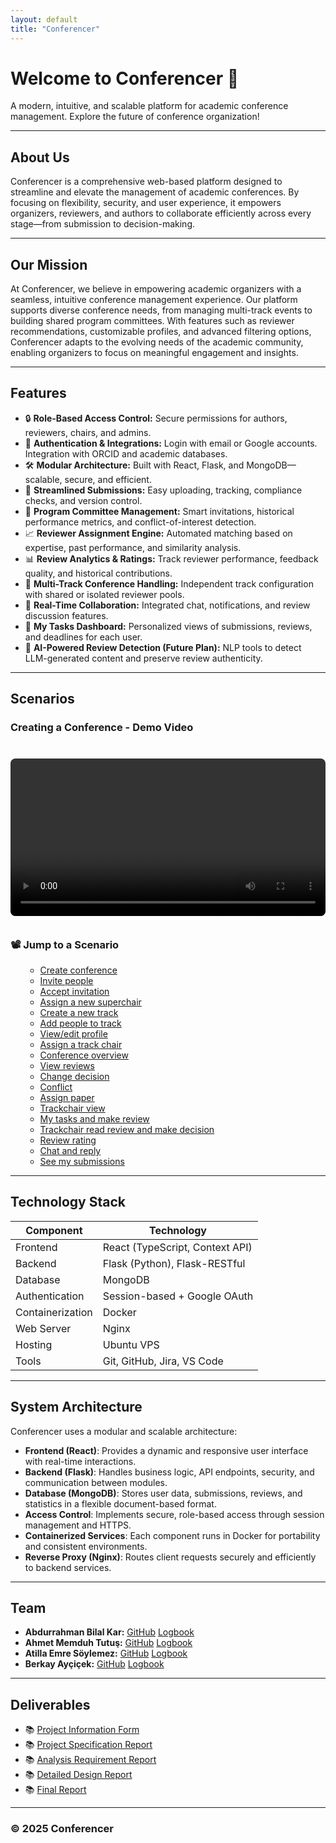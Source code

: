 ```yaml
---
layout: default
title: "Conferencer"
---
```


# Welcome to Conferencer 🚀

A modern, intuitive, and scalable platform for academic conference management. Explore the future of conference organization!

---

## About Us

Conferencer is a comprehensive web-based platform designed to streamline and elevate the management of academic conferences. By focusing on flexibility, security, and user experience, it empowers organizers, reviewers, and authors to collaborate efficiently across every stage—from submission to decision-making.

---

## Our Mission

At Conferencer, we believe in empowering academic organizers with a seamless, intuitive conference management experience. Our platform supports diverse conference needs, from managing multi-track events to building shared program committees. With features such as reviewer recommendations, customizable profiles, and advanced filtering options, Conferencer adapts to the evolving needs of the academic community, enabling organizers to focus on meaningful engagement and insights.

---

## Features

- 🔒 **Role-Based Access Control:** Secure permissions for authors, reviewers, chairs, and admins.
- 🔐 **Authentication & Integrations:** Login with email or Google accounts. Integration with ORCID and academic databases.
- 🛠️ **Modular Architecture:** Built with React, Flask, and MongoDB—scalable, secure, and efficient.
- 📄 **Streamlined Submissions:** Easy uploading, tracking, compliance checks, and version control.
- 📌 **Program Committee Management:** Smart invitations, historical performance metrics, and conflict-of-interest detection.
- 📈 **Reviewer Assignment Engine:** Automated matching based on expertise, past performance, and similarity analysis.
- 📊 **Review Analytics & Ratings:** Track reviewer performance, feedback quality, and historical contributions.
- 🧩 **Multi-Track Conference Handling:** Independent track configuration with shared or isolated reviewer pools.
- 🔁 **Real-Time Collaboration:** Integrated chat, notifications, and review discussion features.
- 🎯 **My Tasks Dashboard:** Personalized views of submissions, reviews, and deadlines for each user.
- 🧠 **AI-Powered Review Detection (Future Plan):** NLP tools to detect LLM-generated content and preserve review authenticity.

---

## Scenarios

### Creating a Conference - Demo Video

<div style="position: relative; padding-bottom: 56.25%; height: 0; overflow: hidden; max-width: 100%; border-radius: 8px; margin: 20px 0;">
  <video id="demoVideo" controls style="width: 100%; border-radius: 8px; margin: 20px 0;">
    <source src="assets/0511_Com.mp4" type="video/mp4">
    Your browser does not support the video tag.
  </video>
</div>

<div>
  <h3>📽️ Jump to a Scenario</h3>
  <ul>
<ul>
  <li><a href="#" onclick="event.preventDefault(); seekVideo(0);">Create conference</a></li>
  <li><a href="#" onclick="event.preventDefault(); seekVideo(27);">Invite people</a></li>
  <li><a href="#" onclick="event.preventDefault(); seekVideo(41);">Accept invitation</a></li>
  <li><a href="#" onclick="event.preventDefault(); seekVideo(55);">Assign a new superchair</a></li>
  <li><a href="#" onclick="event.preventDefault(); seekVideo(107);">Create a new track</a></li>
  <li><a href="#" onclick="event.preventDefault(); seekVideo(135);">Add people to track</a></li>
  <li><a href="#" onclick="event.preventDefault(); seekVideo(146);">View/edit profile</a></li>
  <li><a href="#" onclick="event.preventDefault(); seekVideo(183);">Assign a track chair</a></li>
  <li><a href="#" onclick="event.preventDefault(); seekVideo(195);">Conference overview</a></li>
  <li><a href="#" onclick="event.preventDefault(); seekVideo(255);">View reviews</a></li>
  <li><a href="#" onclick="event.preventDefault(); seekVideo(267);">Change decision</a></li>
  <li><a href="#" onclick="event.preventDefault(); seekVideo(277);">Conflict</a></li>
  <li><a href="#" onclick="event.preventDefault(); seekVideo(300);">Assign paper</a></li>
  <li><a href="#" onclick="event.preventDefault(); seekVideo(320);">Trackchair view</a></li>
  <li><a href="#" onclick="event.preventDefault(); seekVideo(337);">My tasks and make review</a></li>
  <li><a href="#" onclick="event.preventDefault(); seekVideo(375);">Trackchair read review and make decision</a></li>
  <li><a href="#" onclick="event.preventDefault(); seekVideo(405);">Review rating</a></li>
  <li><a href="#" onclick="event.preventDefault(); seekVideo(439);">Chat and reply</a></li>
  <li><a href="#" onclick="event.preventDefault(); seekVideo(461);">See my submissions</a></li>
</ul>
  </ul>
</div>

<script>
  function seekVideo(seconds) {
    const video = document.getElementById('demoVideo');
    video.currentTime = seconds;
    video.play();
  }
</script>

---

## Technology Stack

| Component        | Technology                      |
| ---------------- | ------------------------------- |
| Frontend         | React (TypeScript, Context API) |
| Backend          | Flask (Python), Flask-RESTful   |
| Database         | MongoDB                         |
| Authentication   | Session-based + Google OAuth    |
| Containerization | Docker                          |
| Web Server       | Nginx                           |
| Hosting          | Ubuntu VPS                      |
| Tools            | Git, GitHub, Jira, VS Code      |

---

## System Architecture

Conferencer uses a modular and scalable architecture:

- **Frontend (React)**: Provides a dynamic and responsive user interface with real-time interactions.
- **Backend (Flask)**: Handles business logic, API endpoints, security, and communication between modules.
- **Database (MongoDB)**: Stores user data, submissions, reviews, and statistics in a flexible document-based format.
- **Access Control**: Implements secure, role-based access through session management and HTTPS.
- **Containerized Services**: Each component runs in Docker for portability and consistent environments.
- **Reverse Proxy (Nginx)**: Routes client requests securely and efficiently to backend services.

---

## Team

- **Abdurrahman Bilal Kar:** [GitHub](https://github.com/abilalkar) [Logbook](https://docs.google.com/document/d/1tvbA_a8OFBS25H6mmW2rgRJPnKD4thqJQN4Bayte7iM/edit?usp=sharing)
- **Ahmet Memduh Tutuş:** [GitHub](https://github.com/memduhtutus) [Logbook](https://docs.google.com/document/d/1RLuLGbGP9tq8x2x4JN0-rEbsMUVBQWjykxkwLvANRtM/edit?usp=sharing)
- **Atilla Emre Söylemez:** [GitHub](https://github.com/At1llaes22) [Logbook](https://docs.google.com/document/d/1bNkmu5djHaaG9sipRPZrShTFjT25p-enPCtM-9O3fy4/edit?usp=sharing)
- **Berkay Ayçiçek:** [GitHub](https://github.com/brkye) [Logbook](https://docs.google.com/document/d/1PBVK1BPU3sIirE2HYDI7CidOOuJ1UpTuBsUUFxfyN68/edit?usp=sharing)

---

## Deliverables

- 📚 [Project Information Form](assets/Paper-Citadel_Project_Information_Form.docx)
- 📚 [Project Specification Report](assets/T2409-Project_Specification_Document.pdf)
- 📚 [Analysis Requirement Report](assets/T2409-Analysis_Requirement_Report.pdf)
- 📚 [Detailed Design Report](assets/T2409-Detailed_Design_Report.pdf)
- 📚 [Final Report](assets/T2409-Final_Report.pdf)

---

### © 2025 Conferencer
